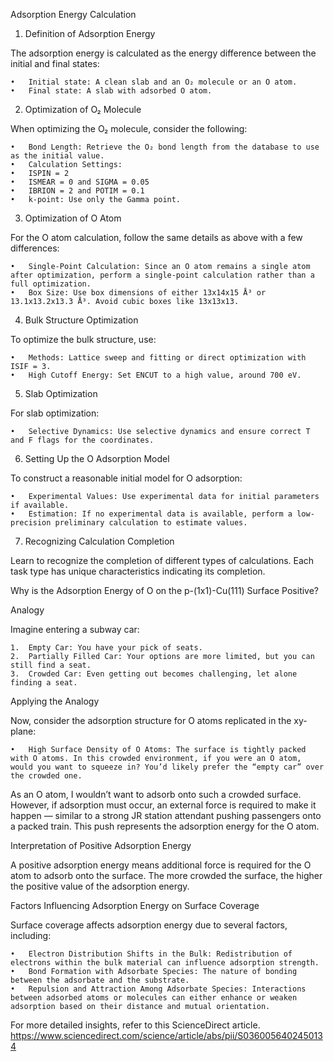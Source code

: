 Adsorption Energy Calculation

1. Definition of Adsorption Energy

The adsorption energy is calculated as the energy difference between the initial and final states:

    •	Initial state: A clean slab and an O₂ molecule or an O atom.
    •	Final state: A slab with adsorbed O atom.

2. Optimization of O₂ Molecule

When optimizing the O₂ molecule, consider the following:

    •	Bond Length: Retrieve the O₂ bond length from the database to use as the initial value.
    •	Calculation Settings:
    •	ISPIN = 2
    •	ISMEAR = 0 and SIGMA = 0.05
    •	IBRION = 2 and POTIM = 0.1
    •	k-point: Use only the Gamma point.

3. Optimization of O Atom

For the O atom calculation, follow the same details as above with a few differences:

    •	Single-Point Calculation: Since an O atom remains a single atom after optimization, perform a single-point calculation rather than a full optimization.
    •	Box Size: Use box dimensions of either 13x14x15 Å³ or 13.1x13.2x13.3 Å³. Avoid cubic boxes like 13x13x13.

4. Bulk Structure Optimization

To optimize the bulk structure, use:

    •	Methods: Lattice sweep and fitting or direct optimization with ISIF = 3.
    •	High Cutoff Energy: Set ENCUT to a high value, around 700 eV.

5. Slab Optimization

For slab optimization:

    •	Selective Dynamics: Use selective dynamics and ensure correct T and F flags for the coordinates.

6. Setting Up the O Adsorption Model

To construct a reasonable initial model for O adsorption:

    •	Experimental Values: Use experimental data for initial parameters if available.
    •	Estimation: If no experimental data is available, perform a low-precision preliminary calculation to estimate values.

7. Recognizing Calculation Completion

Learn to recognize the completion of different types of calculations. Each task type has unique characteristics indicating its completion.

Why is the Adsorption Energy of O on the p-(1x1)-Cu(111) Surface Positive?

Analogy

Imagine entering a subway car:

    1.	Empty Car: You have your pick of seats.
    2.	Partially Filled Car: Your options are more limited, but you can still find a seat.
    3.	Crowded Car: Even getting out becomes challenging, let alone finding a seat.

Applying the Analogy

Now, consider the adsorption structure for O atoms replicated in the xy-plane:

    •	High Surface Density of O Atoms: The surface is tightly packed with O atoms. In this crowded environment, if you were an O atom, would you want to squeeze in? You’d likely prefer the “empty car” over the crowded one.

As an O atom, I wouldn’t want to adsorb onto such a crowded surface. However, if adsorption must occur, an external force is required to make it happen — similar to a strong JR station attendant pushing passengers onto a packed train. This push represents the adsorption energy for the O atom.

Interpretation of Positive Adsorption Energy

A positive adsorption energy means additional force is required for the O atom to adsorb onto the surface. The more crowded the surface, the higher the positive value of the adsorption energy.

Factors Influencing Adsorption Energy on Surface Coverage

Surface coverage affects adsorption energy due to several factors, including:

    •	Electron Distribution Shifts in the Bulk: Redistribution of electrons within the bulk material can influence adsorption strength.
    •	Bond Formation with Adsorbate Species: The nature of bonding between the adsorbate and the substrate.
    •	Repulsion and Attraction Among Adsorbate Species: Interactions between adsorbed atoms or molecules can either enhance or weaken adsorption based on their distance and mutual orientation.

For more detailed insights, refer to this ScienceDirect article.
https://www.sciencedirect.com/science/article/abs/pii/S0360056402450134
